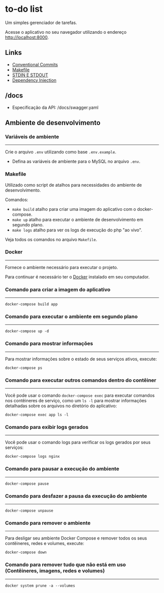 # to-do list
Um simples gerenciador de tarefas.

Acesse o aplicativo no seu navegador utilizando o endereço
[http://localhost:8000](http://localhost:8000).

## Links
- [Conventional Commits](https://github.com/BeeTech-global/bee-stylish/blob/master/commits/README.md)
- [Makefile](https://embarcados.com.br/introducao-ao-makefile/)
- [STDIN E STDOUT](https://www.certificacaolinux.com.br/comando-linux-condutores/)
- [Dependency Injection](https://php-di.org/doc/understanding-di.html)

## /docs
- Especificação da API: /docs/swagger.yaml

## Ambiente de desenvolvimento
### Variáveis de ambiente
---
Crie o arquivo ``.env`` utilizando como base ``.env.example``.
- Defina as variáveis de ambiente para o MySQL no arquivo ``.env``.

### Makefile
Utilizado como script de atalhos para necessidades do ambiente de desenvolvimento.

Comandos:
- ``make build`` atalho para criar uma imagem do aplicativo com o docker-compose.
- ``make up`` atalho para executar o ambiente de desenvolvimento em segundo plano.
- ``make logs`` atalho para ver os logs de execução do php "ao vivo".

Veja todos os comandos no arquivo ``Makefile``.

### Docker
---
Fornece o ambiente necessário para executar o projeto.

Para continuar é necessário ter o [Docker](https://www.docker.com/)
instalado em seu computador.

### Comando para criar a imagem do aplicativo
---
``docker-compose build app``
### Comando para executar o ambiente em segundo plano
---
``docker-compose up -d``
### Comando para mostrar informações
---
Para mostrar informações sobre o estado de seus serviços
ativos, execute:

``docker-compose ps``
### Comando para executar outros comandos dentro do contêiner
---
Você pode usar o comando ``docker-compose exec`` para executar comandos nos contêineres de serviço, como um ``ls -l`` para mostrar informações detalhadas sobre os arquivos no diretório do aplicativo:

``docker-compose exec app ls -l``

### Comando para exibir logs gerados
---
Você pode usar o comando logs para verificar os logs gerados por seus serviços:

``docker-compose logs nginx``

### Comando para pausar a execução do ambiente
---
``docker-compose pause``

### Comando para desfazer a pausa da execução do ambiente
---
``docker-compose unpause``

### Comando para remover o ambiente
---
Para desligar seu ambiente Docker Compose e remover todos os seus contêineres, redes e volumes, execute:

``docker-compose down``

### Comando para remover tudo que não está em uso (Contêineres, imagens, redes e volumes)
---
``docker system prune -a --volumes``